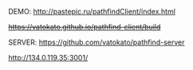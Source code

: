 DEMO: http://pastepic.ru/pathfindClient/index.html

<del>https://vatokato.github.io/pathfind-client/build</del>

SERVER: https://github.com/vatokato/pathfind-server

http://134.0.119.35:3001/
